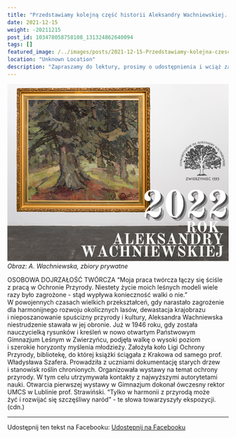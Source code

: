 ```yaml
---
title: "Przedstawiamy kolejną część historii Aleksandry Wachniewskiej. "
date: 2021-12-15
weight: -20211215
post_id: 103478058758108_131324862640094
tags: []
featured_image: /../images/posts/2021-12-15-Przedstawiamy-kolejna-czesc-historii-Aleksandry.jpg
location: "Unknown Location"
description: "Zapraszamy do lektury, prosimy o udostępnienia i wciąż zachęcamy do podpisania petycji, by uratować dom, w którym mieszkała! Link poniżej...."
---
```


![Obraz: A. Wachniewska, zbiory prywatne](/images/posts/2021-12-15-Przedstawiamy-kolejna-czesc-historii-Aleksandry.jpg)
*Obraz: A. Wachniewska, zbiory prywatne*

OSOBOWA DOJRZAŁOŚĆ TWÓRCZA
     “Moja praca twórcza łączy się ściśle z pracą w Ochronie Przyrody. Niestety życie moich leśnych modeli wiele razy było zagrożone - stąd wypływa konieczność walki o nie.”
W powojennych czasach wielkich przekształceń, gdy narastało zagrożenie dla harmonijnego rozwoju okolicznych lasów, dewastacja krajobrazu i nieposzanowanie spuścizny przyrody i kultury, Aleksandra Wachniewska niestrudzenie stawała w jej obronie.
     Już w 1946 roku, gdy została nauczycielką rysunków i kreśleń w nowo otwartym Państwowym Gimnazjum Leśnym w Zwierzyńcu, podjęła walkę o wysoki poziom i szerokie horyzonty myślenia młodzieży. Założyła koło Ligi Ochrony Przyrody, bibliotekę, do której książki ściągała z Krakowa od samego prof. Władysława Szafera. Prowadziła z uczniami dokumentację starych drzew i stanowisk roślin chronionych. Organizowała wystawy na temat ochrony przyrody. W tym celu utrzymywała kontakty z najwyższymi autorytetami nauki. Otwarcia pierwszej  wystawy w Gimnazjum dokonał ówczesny rektor UMCS w Lublinie prof.  Strawiński. “Tylko w harmonii z przyrodą może żyć i rozwijać się szczęśliwy naród” - te słowa towarzyszyły ekspozycji.(cdn.)


---

Udostępnij ten tekst na Facebooku:
[Udostępnij na Facebooku](https://www.facebook.com/sharer/sharer.php?u=https://stowarzyszeniewachniewskiej.pl/posts/Przedstawiamy-kolejna-czesc-historii-Aleksandry)

<script type="application/ld+json">
{
  "@context": "https://schema.org",
  "@type": "BlogPosting",
  "headline": "OSOBOWA DOJRZAŁOŚĆ TWÓRCZA",
  "datePublished": "2021-12-15",
  "dateModified": "2021-12-15",
  "author": {
    "@type": "Organization",
    "name": "Stowarzyszenie Wachniewskiej"
  },
  "publisher": {
    "@type": "Organization",
    "name": "Stowarzyszenie im. Aleksandry Wachniewskiej",
    "logo": {
      "@type": "ImageObject",
      "url": "https://stowarzyszeniewachniewskiej.pl/images/logo/logo.svg"
    }
  },
  "mainEntityOfPage": {
    "@type": "WebPage",
    "@id": "https://stowarzyszeniewachniewskiej.pl/posts/Przedstawiamy-kolejna-czesc-historii-Aleksandry"
  },
  "image": {
    "@type": "ImageObject",
    "url": "https://stowarzyszeniewachniewskiej.pl/images/posts/2021-12-15-Przedstawiamy-kolejna-czesc-historii-Aleksandry.jpg"
  },
  "articleSection": "Dziedzictwo Kulturowe i Zabytki",
  "keywords": "",
  "wordCount": 209,
  "articleBody": "Zapraszamy do lektury, prosimy o udostępnienia i wciąż zachęcamy do podpisania petycji, by uratować dom, w którym mieszkała! Link poniżej. \n\nOSOBOWA DOJRZAŁOŚĆ TWÓRCZA\n     “Moja praca twórcza łączy się ściśle z pracą w Ochronie Przyrody. Niestety życie moich leśnych modeli wiele razy było zagrożone - stąd wypływa konieczność walki o nie.”\nW powojennych czasach wielkich przekształceń, gdy narastało zagrożenie dla harmonijnego rozwoju okolicznych lasów, dewastacja krajobrazu i nieposzanowanie spuścizny przyrody i kultury, Aleksandra Wachniewska niestrudzenie stawała w jej obronie.\n     Już w 1946 roku, gdy została nauczycielką rysunków i kreśleń w nowo otwartym Państwowym Gimnazjum Leśnym w Zwierzyńcu, podjęła walkę o wysoki poziom i szerokie horyzonty myślenia młodzieży. Założyła koło Ligi Ochrony Przyrody, bibliotekę, do której książki ściągała z Krakowa od samego prof. Władysława Szafera. Prowadziła z uczniami dokumentację starych drzew i stanowisk roślin chronionych. Organizowała wystawy na temat ochrony przyrody. W tym celu utrzymywała kontakty z najwyższymi autorytetami nauki. Otwarcia pierwszej  wystawy w Gimnazjum dokonał ówczesny rektor UMCS w Lublinie prof.  Strawiński. “Tylko w harmonii z przyrodą może żyć i rozwijać się szczęśliwy naród” - te słowa towarzyszyły ekspozycji.(cdn.)\n\nLink do petycji: \n[https://www.petycjeonline.com/signatures/apelujemy_o_podjcie_natychmiastowych_dziaa_renowacyjnych_domu_aleksandry_wachniewskiej/?u=7053216](https://www.petycjeonline.com/signatures/apelujemy_o_podjcie_natychmiastowych_dziaa_renowacyjnych_domu_aleksandry_wachniewskiej/?u=7053216)\n\nPoprzednie części:\n\nAleksandra Wachniewska, malarka Roztocza:\n[https://www.facebook.com/stoawach/photos/a.104393285333252/126791423093438/](https://www.facebook.com/stoawach/photos/a.104393285333252/126791423093438/)\n\nDzieciństwo Oli pośród lasów:\n[https://www.facebook.com/stoawach/photos/a.104393285333252/127410436364870/](https://www.facebook.com/stoawach/photos/a.104393285333252/127410436364870/)\n\nStudia Sztuk Pięknych i kreacje Aleksandry:\n[https://www.facebook.com/stoawach/photos/a.104393285333252/128044202968160/](https://www.facebook.com/stoawach/photos/a.104393285333252/128044202968160/)\n\nDorobek Malarki:\n[https://www.facebook.com/stoawach/photos/a.104393285333252/129793052793275/](https://www.facebook.com/stoawach/photos/a.104393285333252/129793052793275/)\n\nObraz: A. Wachniewska, zbiory prywatne.",
  "description": "Odkryj piękno Zwierzyńca i jego zabytki."
}
</script>
<script type="application/ld+json">
{
  "@context": "https://schema.org",
  "@type": "BreadcrumbList",
  "itemListElement": [
    {
      "@type": "ListItem",
      "position": 1,
      "name": "Home",
      "item": "https://stowarzyszeniewachniewskiej.pl"
    },
    {
      "@type": "ListItem",
      "position": 2,
      "name": "posts",
      "item": "https://stowarzyszeniewachniewskiej.pl/posts"
    },
    {
      "@type": "ListItem",
      "position": 3,
      "name": "OSOBOWA DOJRZAŁOŚĆ TWÓRCZA",
      "item": "https://stowarzyszeniewachniewskiej.pl/posts/Przedstawiamy-kolejna-czesc-historii-Aleksandry"
    }
  ]
}
</script>
